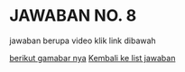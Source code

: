 <H1>JAWABAN NO. 8</H1>
 jawaban berupa video
 klik link dibawah

[berikut gamabar nya](https://github.com/rizkykhiply/DevopsEngineerBatch5/blob/master/videos/Soal_Nomor_8.mp4)
[Kembali ke list jawaban](https://github.com/rizkykhiply/DevopsEngineerBatch5/blob/master/README.md)